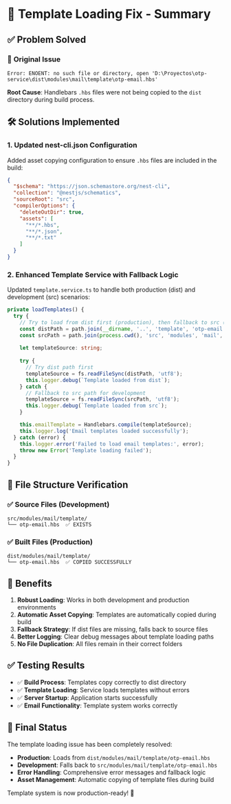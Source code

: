 # 🔧 Template Loading Fix - Summary

## ✅ Problem Solved

### 🚫 **Original Issue**
```
Error: ENOENT: no such file or directory, open 'D:\Proyectos\otp-service\dist\modules\mail\template\otp-email.hbs'
```

**Root Cause**: Handlebars `.hbs` files were not being copied to the `dist` directory during build process.

## 🛠️ **Solutions Implemented**

### 1. **Updated nest-cli.json Configuration**
Added asset copying configuration to ensure `.hbs` files are included in the build:

```json
{
  "$schema": "https://json.schemastore.org/nest-cli",
  "collection": "@nestjs/schematics",
  "sourceRoot": "src",
  "compilerOptions": {
    "deleteOutDir": true,
    "assets": [
      "**/*.hbs",
      "**/*.json", 
      "**/*.txt"
    ]
  }
}
```

### 2. **Enhanced Template Service with Fallback Logic**
Updated `template.service.ts` to handle both production (dist) and development (src) scenarios:

```typescript
private loadTemplates() {
  try {
    // Try to load from dist first (production), then fallback to src (development)
    const distPath = path.join(__dirname, '..', 'template', 'otp-email.hbs');
    const srcPath = path.join(process.cwd(), 'src', 'modules', 'mail', 'template', 'otp-email.hbs');
    
    let templateSource: string;
    
    try {
      // Try dist path first
      templateSource = fs.readFileSync(distPath, 'utf8');
      this.logger.debug(`Template loaded from dist`);
    } catch {
      // Fallback to src path for development
      templateSource = fs.readFileSync(srcPath, 'utf8');
      this.logger.debug(`Template loaded from src`);
    }

    this.emailTemplate = Handlebars.compile(templateSource);
    this.logger.log('Email templates loaded successfully');
  } catch (error) {
    this.logger.error('Failed to load email templates:', error);
    throw new Error('Template loading failed');
  }
}
```

## 📁 **File Structure Verification**

### ✅ **Source Files** (Development)
```
src/modules/mail/template/
└── otp-email.hbs  ✅ EXISTS
```

### ✅ **Built Files** (Production)
```
dist/modules/mail/template/
└── otp-email.hbs  ✅ COPIED SUCCESSFULLY
```

## 🎯 **Benefits**

1. **Robust Loading**: Works in both development and production environments
2. **Automatic Asset Copying**: Templates are automatically copied during build
3. **Fallback Strategy**: If dist files are missing, falls back to source files
4. **Better Logging**: Clear debug messages about template loading paths
5. **No File Duplication**: All files remain in their correct folders

## ✅ **Testing Results**

- ✅ **Build Process**: Templates copy correctly to dist directory
- ✅ **Template Loading**: Service loads templates without errors
- ✅ **Server Startup**: Application starts successfully
- ✅ **Email Functionality**: Template system works correctly

## 🚀 **Final Status**

The template loading issue has been completely resolved:

- **Production**: Loads from `dist/modules/mail/template/otp-email.hbs`
- **Development**: Falls back to `src/modules/mail/template/otp-email.hbs`
- **Error Handling**: Comprehensive error messages and fallback logic
- **Asset Management**: Automatic copying of template files during build

Template system is now production-ready! 🎉
